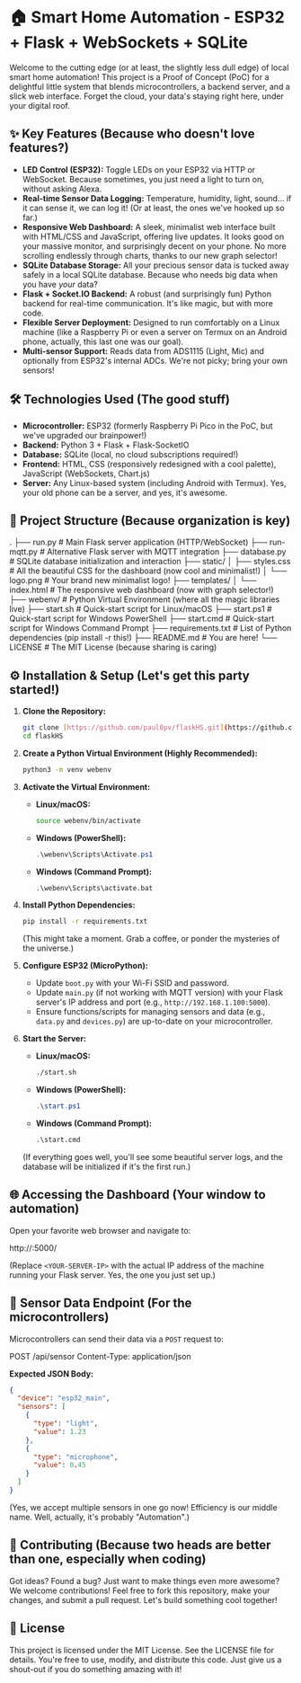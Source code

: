 # 🏠 Smart Home Automation - ESP32 + Flask + WebSockets + SQLite

Welcome to the cutting edge (or at least, the slightly less dull edge) of local smart home automation! This project is a Proof of Concept (PoC) for a delightful little system that blends microcontrollers, a backend server, and a slick web interface. Forget the cloud, your data's staying right here, under your digital roof.

## ✨ Key Features (Because who doesn't love features?)

-   **LED Control (ESP32):** Toggle LEDs on your ESP32 via HTTP or WebSocket. Because sometimes, you just need a light to turn on, without asking Alexa.
-   **Real-time Sensor Data Logging:** Temperature, humidity, light, sound... if it can sense it, we can log it! (Or at least, the ones we've hooked up so far.)
-   **Responsive Web Dashboard:** A sleek, minimalist web interface built with HTML/CSS and JavaScript, offering live updates. It looks good on your massive monitor, and surprisingly decent on your phone. No more scrolling endlessly through charts, thanks to our new graph selector!
-   **SQLite Database Storage:** All your precious sensor data is tucked away safely in a local SQLite database. Because who needs big data when you have *your* data?
-   **Flask + Socket.IO Backend:** A robust (and surprisingly fun) Python backend for real-time communication. It's like magic, but with more code.
-   **Flexible Server Deployment:** Designed to run comfortably on a Linux machine (like a Raspberry Pi or even a server on Termux on an Android phone, actually, this last one was our goal).
-   **Multi-sensor Support:** Reads data from ADS1115 (Light, Mic) and optionally from ESP32's internal ADCs. We're not picky; bring your own sensors!

## 🛠️ Technologies Used (The good stuff)

-   **Microcontroller:** ESP32 (formerly Raspberry Pi Pico in the PoC, but we've upgraded our brainpower!)
-   **Backend:** Python 3 + Flask + Flask-SocketIO
-   **Database:** SQLite (local, no cloud subscriptions required!)
-   **Frontend:** HTML, CSS (responsively redesigned with a cool palette), JavaScript (WebSockets, Chart.js)
-   **Server:** Any Linux-based system (including Android with Termux). Yes, your old phone can be a server, and yes, it's awesome.

## 📁 Project Structure (Because organization is key)

.
├── run.py                 # Main Flask server application (HTTP/WebSocket)
├── run-mqtt.py            # Alternative Flask server with MQTT integration
├── database.py            # SQLite database initialization and interaction
├── static/
│   ├── styles.css         # All the beautiful CSS for the dashboard (now cool and minimalist!)
│   └── logo.png           # Your brand new minimalist logo!
├── templates/
│   └── index.html         # The responsive web dashboard (now with graph selector!)
├── webenv/                # Python Virtual Environment (where all the magic libraries live)
├── start.sh               # Quick-start script for Linux/macOS
├── start.ps1              # Quick-start script for Windows PowerShell
├── start.cmd              # Quick-start script for Windows Command Prompt
├── requirements.txt       # List of Python dependencies (pip install -r this!)
├── README.md              # You are here!
└── LICENSE                # The MIT License (because sharing is caring)


## ⚙️ Installation & Setup (Let's get this party started!)

1.  **Clone the Repository:**
    ```bash
    git clone [https://github.com/paul0pv/flaskHS.git](https://github.com/paul0pv/flaskHS.git)
    cd flaskHS
    ```

2.  **Create a Python Virtual Environment (Highly Recommended):**
    ```bash
    python3 -m venv webenv
    ```

3.  **Activate the Virtual Environment:**
    * **Linux/macOS:**
        ```bash
        source webenv/bin/activate
        ```
    * **Windows (PowerShell):**
        ```powershell
        .\webenv\Scripts\Activate.ps1
        ```
    * **Windows (Command Prompt):**
        ```cmd
        .\webenv\Scripts\activate.bat
        ```

4.  **Install Python Dependencies:**
    ```bash
    pip install -r requirements.txt
    ```
    (This might take a moment. Grab a coffee, or ponder the mysteries of the universe.)

5.  **Configure ESP32 (MicroPython):**
    * Update `boot.py` with your Wi-Fi SSID and password.
    * Update `main.py` (if not working with MQTT version) with your Flask server's IP address and port (e.g., `http://192.168.1.100:5000`).
    * Ensure functions/scripts for managing sensors and data (e.g., `data.py` and `devices.py`) are up-to-date on your microcontroller.

6.  **Start the Server:**
    * **Linux/macOS:**
        ```bash
        ./start.sh
        ```
    * **Windows (PowerShell):**
        ```powershell
        .\start.ps1
        ```
    * **Windows (Command Prompt):**
        ```cmd
        .\start.cmd
        ```
    (If everything goes well, you'll see some beautiful server logs, and the database will be initialized if it's the first run.)

## 🌐 Accessing the Dashboard (Your window to automation)

Open your favorite web browser and navigate to:

http://<YOUR-SERVER-IP>:5000/

(Replace `<YOUR-SERVER-IP>` with the actual IP address of the machine running your Flask server. Yes, the one you just set up.)

## 🧪 Sensor Data Endpoint (For the microcontrollers)

Microcontrollers can send their data via a `POST` request to:

POST /api/sensor
Content-Type: application/json


**Expected JSON Body:**
```json
{
  "device": "esp32_main",
  "sensors": [
    {
      "type": "light",
      "value": 1.23
    },
    {
      "type": "microphone",
      "value": 0.45
    }
  ]
}
```

(Yes, we accept multiple sensors in one go now! Efficiency is our middle name. Well, actually, it's probably "Automation".)

## 🤝 Contributing (Because two heads are better than one, especially when coding)
Got ideas? Found a bug? Just want to make things even more awesome? We welcome contributions! Feel free to fork this repository, make your changes, and submit a pull request. Let's build something cool together!

## 📜 License
This project is licensed under the MIT License. See the LICENSE file for details. You're free to use, modify, and distribute this code. Just give us a shout-out if you do something amazing with it!


